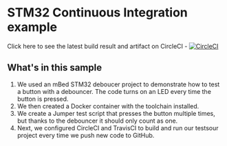 # STM32 Continuous Integration example 
Click here to see the latest build result and artifact on CircleCI - [![CircleCI](https://circleci.com/gh/hocarm/STM32_Button_Debounce/tree/master.svg?style=svg)](https://circleci.com/gh/hocarm/STM32_Button_Debounce/tree/master)

## What's in this sample

1. We used an mBed STM32 deboucer project to demonstrate how to test a button with a debouncer. The code turns on an LED every time the button is pressed.
2. We then created a Docker container with the toolchain installed.
3. We create a Jumper test script that presses the button multiple times, but thanks to the debouncer it should only count as one.
4. Next, we configured CircleCI and TravisCI to build and run our testsour project every time we push new code to GitHub.
